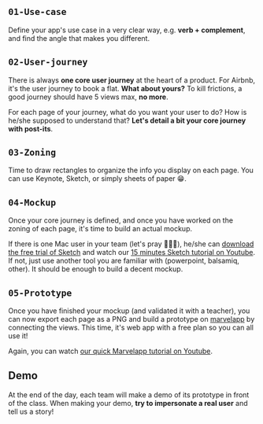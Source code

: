 ## `01-Use-case`

Define your app's use case in a very clear way, e.g. **verb + complement**, and find the angle that makes you different.

## `02-User-journey`

There is always **one core user journey** at the heart of a product. For Airbnb, it's the user journey to book a flat. **What about yours?** To kill frictions, a good journey should have 5 views max, **no more**.

For each page of your journey, what do you want your user to do? How is he/she supposed to understand that? **Let's detail a bit your core journey with post-its**.

## `03-Zoning`

Time to draw rectangles to organize the info you display on each page. You can use Keynote, Sketch, or simply sheets of paper 😁.

## `04-Mockup`

Once your core journey is defined, and once you have worked on the zoning of each page, it's time to build an actual mockup.

If there is one Mac user in your team (let's pray 🙏🙏🙏), he/she can [download the free trial of Sketch](https://www.sketchapp.com/) and watch our [15 minutes Sketch tutorial on Youtube](https://www.youtube.com/watch?v=zR-6RW3kHyM). If not, just use another tool you are familiar with (powerpoint, balsamiq, other). It should be enough to build a decent mockup.

## `05-Prototype`

Once you have finished your mockup (and validated it with a teacher), you can now export each page as a PNG and build a prototype on [marvelapp](https://marvelapp.com/) by connecting the views. This time, it's web app with a free plan so you can all use it!

Again, you can watch [our quick Marvelapp tutorial on Youtube](https://www.youtube.com/watch?v=MFIlW68giDY).

## Demo

At the end of the day, each team will make a demo of its prototype in front of the class. When making your demo, **try to impersonate a real user** and tell us a story!
